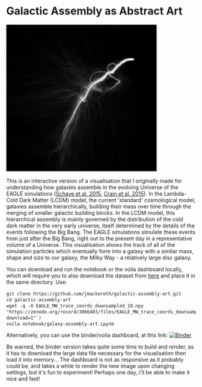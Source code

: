 # Galactic Assembly as Abstract Art

<img src="img/demo.png" width="400px">

This is an interactive version of a visualisation that I originally made for understanding how galaxies assemble in the evolving Universe of the EAGLE simulations ([Schaye et al. 2015](https://ui.adsabs.harvard.edu/abs/2015MNRAS.446..521S/abstract), [Crain et al. 2015](https://ui.adsabs.harvard.edu/abs/2015MNRAS.450.1937C/abstract)). In the Lambda-Cold Dark Matter (LCDM) model, the current 'standard' cosmological model, galaxies assemble hierarchically, building their mass over time through the merging of smaller galactic building blocks. In the LCDM model, this hierarchical assembly is mainly governed by the distribution of the cold dark matter in the very early universe, itself determined by the details of the events following the Big Bang. The EAGLE simulations simulate these events from just after the Big Bang, right out to the present day in a representative volume of a Universe. This visualisation shows the track of all of the simulation particles which eventually form into a galaxy with a similar mass, shape and size to our galaxy, the Milky Way - a relatively large disc galaxy. 

You can download and run the notebook or the voila dashboard locally, which will require you to also download the dataset from [here](https://zenodo.org/record/3866403/files/EAGLE_MW_trace_coords_downsampled_10.npy?download=1) and place it in the same directory. Use:
```
git clone https://github.com/jmackereth/galactic-assembly-art.git
cd galactic-assembly-art
wget -q -O EAGLE_MW_trace_coords_downsampled_10.npy "https://zenodo.org/record/3866403/files/EAGLE_MW_trace_coords_downsampled_10.npy?download=1"`)
voila notebook/galaxy-assembly-art.ipynb
```

Alternatively, you can use the binder/voila dashboard, at this link: [![Binder](https://mybinder.org/badge_logo.svg)](https://mybinder.org/v2/gh/jmackereth/galactic-assembly-art/master?urlpath=%2Fvoila%2Frender%2Fnotebook%2Fgalaxy-assembly-art.ipynb)

Be warned, the binder version takes quite some time to build and render, as it has to download the large data file necessary for the visualisation then load it into memory... The dashboard is not as responsive as it probably could be, and takes a while to render the new image upon changing settings, but it's fun to experiment! Perhaps one day, i'll be able to make it nice and fast!
